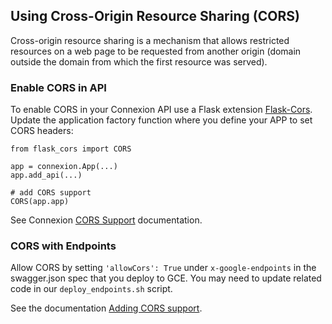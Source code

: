 ## Using Cross-Origin Resource Sharing (CORS)

Cross-origin resource sharing is a mechanism that allows restricted resources 
on a web page to be requested from another origin (domain outside the domain 
from which the first resource was served).

### Enable CORS in API

To enable CORS in your Connexion API use a Flask extension 
[Flask-Cors](https://flask-cors.readthedocs.io/en/latest/). 
Update the application factory function where you define your APP to set CORS 
headers:

```
from flask_cors import CORS

app = connexion.App(...)
app.add_api(...)

# add CORS support
CORS(app.app)
```

See Connexion [CORS Support](https://connexion.readthedocs.io/en/latest/cookbook.html#cors-support) 
documentation.

### CORS with Endpoints

Allow CORS by setting `'allowCors': True` under `x-google-endpoints` in 
the swagger.json spec that you deploy to GCE. You may need to update related 
code in our `deploy_endpoints.sh` script.

See the documentation [Adding CORS support](https://cloud.google.com/endpoints/docs/openapi/specify-esp-v2-startup-options#cors).
